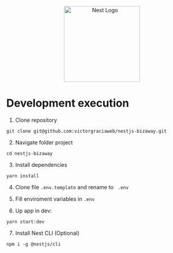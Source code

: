 <p align="center">
  <a href="http://nestjs.com/" target="blank"><img src="https://nestjs.com/img/logo-small.svg" width="200" alt="Nest Logo" /></a>
</p>

# Development execution

1. Clone repository
```
git clone git@github.com:victorgraciaweb/nestjs-bizaway.git
```

2. Navigate folder project
```
cd nestjs-bizaway
```

3. Install dependencies
```
yarn install
```

4. Clone file ```.env.template``` and rename to ```
.env```

5. Fill enviroment variables in ```.env```

6. Up app in dev:
```
yarn start:dev
```

7. Install Nest CLI (Optional)
```
npm i -g @nestjs/cli
```